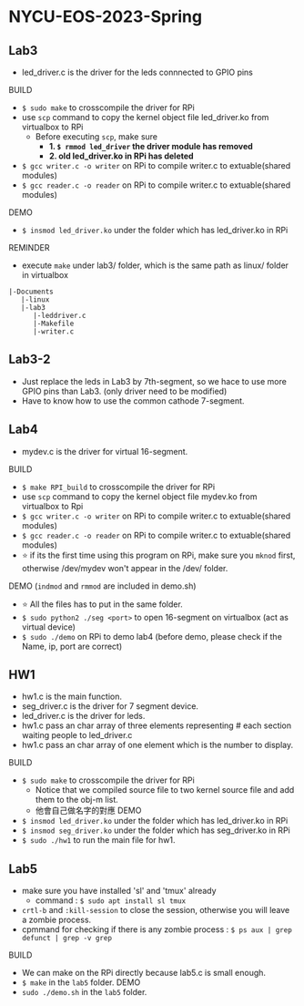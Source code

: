 # NYCU-EOS-2023-Spring

## Lab3
- led_driver.c is the driver for the leds connnected to GPIO pins

BUILD
- `$ sudo make`  to crosscompile the driver for RPi 
- use `scp` command to copy the kernel object file led_driver.ko from virtualbox to RPi
  - Before executing `scp`, make sure 
    - **1. `$ rmmod led_driver` the driver module has removed**
    - **2. old led_driver.ko in RPi has deleted**
- `$ gcc writer.c -o writer` on RPi to compile writer.c to extuable(shared modules)
- `$ gcc reader.c -o reader` on RPi to compile writer.c to extuable(shared modules)

DEMO
- `$ insmod led_driver.ko` under the folder which has led_driver.ko in RPi

REMINDER
- execute `make` under lab3/ folder, which is the same path as linux/ folder in virtualbox
```
|-Documents
   |-linux
   |-lab3
      |-leddriver.c
      |-Makefile
      |-writer.c
```

## Lab3-2
- Just replace the leds in Lab3 by 7th-segment, so we hace to use more GPIO pins than Lab3. (only driver need to be modified)
- Have to know how to use the common cathode 7-segment.

## Lab4
- mydev.c is the driver for virtual 16-segment.

BUILD
- `$ make RPI_build` to crosscompile the driver for RPi 
- use `scp` command to copy the kernel object file mydev.ko from virtualbox to Rpi
- `$ gcc writer.c -o writer` on RPi to compile writer.c to extuable(shared modules)
- `$ gcc reader.c -o reader` on RPi to compile writer.c to extuable(shared modules)
- :star: if its the first time using this program on RPi, make sure you `mknod` first, otherwise /dev/mydev won't appear in the /dev/ folder. 

DEMO (`indmod` and `rmmod` are included in demo.sh)
- :star: All the files has to put in the same folder.
- `$ sudo python2 ./seg <port>` to open 16-segment on virtualbox (act as virtual device)
- `$ sudo ./demo` on RPi to demo lab4 (before demo, please check if the Name, ip, port are correct)

## HW1
- hw1.c is the main function.
- seg_driver.c is the driver for 7 segment device.
- led_driver.c is the driver for leds.
- hw1.c pass an char array of three elements representing # each section waiting people to led_driver.c
- hw1.c pass an char array of one element which is the number to display.

BUILD
- `$ sudo make` to crosscompile the driver for RPi
  - Notice that we compiled source file to two kernel source file and add them to the obj-m list.
  - 他會自己做名字的對應
DEMO
- `$ insmod led_driver.ko` under the folder which has led_driver.ko in RPi
- `$ insmod seg_driver.ko` under the folder which has seg_driver.ko in RPi
- `$ sudo ./hw1` to run the main file for hw1.

## Lab5
- make sure you have installed 'sl' and 'tmux' already
  - command : `$ sudo apt install sl tmux`
- `crtl-b` and `:kill-session` to close the session, otherwise you will leave a zombie process.
- cpmmand for checking if there is any zombie process : `$ ps aux | grep defunct | grep -v grep`

BUILD
- We can make on the RPi directly because lab5.c is small enough.
- `$ make` in the `lab5` folder.
DEMO
- `sudo ./demo.sh` in the `lab5` folder.
